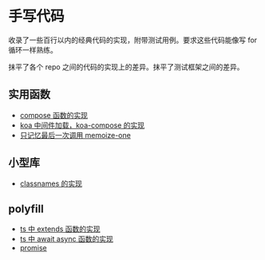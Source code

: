 # 手写代码

收录了一些百行以内的经典代码的实现，附带测试用例。要求这些代码能像写 for 循环一样熟练。

抹平了各个 repo 之间的代码的实现上的差异。抹平了测试框架之间的差异。

## 实用函数

- [compose 函数的实现](./packages/compose/README.md)
- [koa 中间件加载，koa-compose 的实现](./packages/koa-compose/README.md)
- [只记忆最后一次调用 memoize-one](./packages/memoize-one/README.md)

## 小型库

- [classnames 的实现](./packages/classnames/README.md)

## polyfill

- [ts 中 extends 函数的实现](./packages/typescript-class/README.md)
- [ts 中 await async 函数的实现](./packages/typescript-awaiter/README.md)
- [promise](./packages/promise/README.md)
